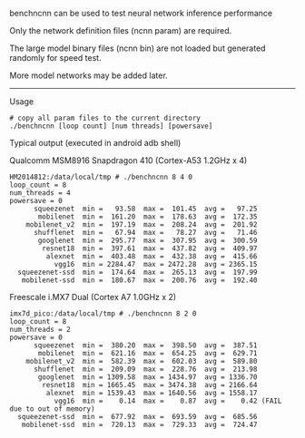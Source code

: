 benchncnn can be used to test neural network inference performance

Only the network definition files (ncnn param) are required.

The large model binary files (ncnn bin) are not loaded but generated randomly for speed test.

More model networks may be added later.

---

Usage
```
# copy all param files to the current directory
./benchncnn [loop count] [num threads] [powersave]
```

Typical output (executed in android adb shell)

Qualcomm MSM8916 Snapdragon 410 (Cortex-A53 1.2GHz x 4)
```
HM2014812:/data/local/tmp # ./benchncnn 8 4 0
loop_count = 8
num_threads = 4
powersave = 0
      squeezenet  min =   93.58  max =  101.45  avg =   97.25
       mobilenet  min =  161.20  max =  178.63  avg =  172.35
    mobilenet_v2  min =  197.19  max =  208.24  avg =  201.92
      shufflenet  min =   67.94  max =   78.27  avg =   71.46
       googlenet  min =  295.77  max =  307.95  avg =  300.59
        resnet18  min =  397.61  max =  437.82  avg =  409.97
         alexnet  min =  403.48  max =  432.38  avg =  415.66
           vgg16  min = 2284.47  max = 2472.28  avg = 2365.15
  squeezenet-ssd  min =  174.64  max =  265.13  avg =  197.99
   mobilenet-ssd  min =  180.67  max =  200.76  avg =  192.40
```

Freescale i.MX7 Dual (Cortex A7 1.0GHz x 2)
```
imx7d_pico:/data/local/tmp # ./benchncnn 8 2 0
loop_count = 8
num_threads = 2
powersave = 0
      squeezenet  min =  380.20  max =  398.50  avg =  387.51
       mobilenet  min =  621.16  max =  654.25  avg =  629.71
    mobilenet_v2  min =  582.39  max =  602.03  avg =  589.80
      shufflenet  min =  209.09  max =  228.76  avg =  213.98
       googlenet  min = 1309.58  max = 1434.97  avg = 1336.70
        resnet18  min = 1665.45  max = 3474.38  avg = 2166.64
         alexnet  min = 1539.43  max = 1640.56  avg = 1558.17
           vgg16  min =    0.14  max =    0.87  avg =    0.42 (FAIL due to out of memory)
  squeezenet-ssd  min =  677.92  max =  693.59  avg =  685.56
   mobilenet-ssd  min =  720.13  max =  729.33  avg =  724.47
```
